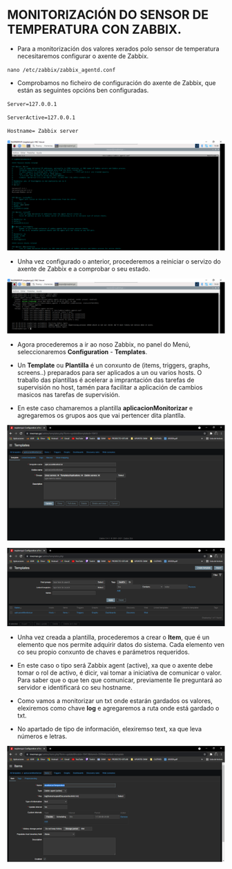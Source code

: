 #	MONITORIZACIÓN DO SENSOR DE TEMPERATURA CON ZABBIX.

- Para a monitorización dos valores xerados polo sensor de temperatura necesitaremos configurar o axente de Zabbix.

`nano /etc/zabbix/zabbix_agentd.conf`

- Comprobamos no ficheiro de configuración do axente de Zabbix, que están as seguintes opcións ben configuradas.

`Server=127.0.0.1` 

`ServerActive=127.0.0.1`

`Hostname= Zabbix server`

![raspi_1](doc/img/imaxes-monitorizacion/moni0.png)


- Unha vez configurado o anterior, procederemos a reiniciar o servizo do axente de Zabbix e a comprobar o seu estado.

![raspi_1](doc/img/imaxes-monitorizacion/moni01.PNG)


- Agora procederemos a ir ao noso Zabbix, no panel do Menú, seleccionaremos **Configuration** - **Templates**.
- Un **Template** ou **Plantilla** é un conxunto de (items, triggers, graphs, screens..) preparados para ser aplicados a un ou varios hosts. O traballo das plantillas é acelerar a imprantación das tarefas de supervisión no host, tamén para facilitar a aplicación de cambios masicos nas tarefas de supervisión.

- En este caso chamaremos a plantilla **aplicacionMonitorizar** e agregaremos os grupos aos que vai pertencer dita plantlla.


![raspi_1](doc/img/imaxes-monitorizacion/moni1.PNG)

![raspi_1](doc/img/imaxes-monitorizacion/moni1.1.PNG)


- Unha vez creada a plantilla, procederemos a crear o **Item**, que é un elemento que nos permite adquirir datos do sistema. Cada elemento ven co seu propio conxunto de chaves e parámetros requeridos.

- En este caso o tipo será Zabbix agent (active), xa que o axente debe tomar o rol de activo, é dicir, vai tomar a iniciativa de comunicar o valor. Para saber que o que ten que comunicar, previamente lle preguntará ao servidor e identificará co seu hostname.

- Como vamos a monitorizar un txt onde estarán gardados os valores, elexiremos como chave **log** e agregaremos a ruta onde está gardado o txt.

- No apartado de tipo de información, elexiremso text, xa que leva números e letras.


![raspi_1](doc/img/imaxes-monitorizacion/moni2.PNG)



